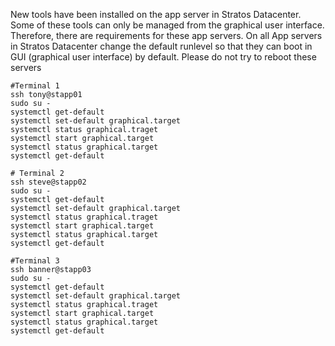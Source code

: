 New tools have been installed on the app server in Stratos Datacenter. Some of these tools can only be managed from the graphical user interface. Therefore, there are requirements for these app servers.
On all App servers in Stratos Datacenter change the default runlevel so that they can boot in GUI (graphical user interface) by default. Please do not try to reboot these servers

```
#Terminal 1
ssh tony@stapp01
sudo su -
systemctl get-default
systemctl set-default graphical.target
systemctl status graphical.traget
systemctl start graphical.target
systemctl status graphical.target
systemctl get-default

# Terminal 2
ssh steve@stapp02
sudo su -
systemctl get-default
systemctl set-default graphical.target
systemctl status graphical.traget
systemctl start graphical.target
systemctl status graphical.target
systemctl get-default

#Terminal 3
ssh banner@stapp03
sudo su -
systemctl get-default
systemctl set-default graphical.target
systemctl status graphical.traget
systemctl start graphical.target
systemctl status graphical.target
systemctl get-default
```